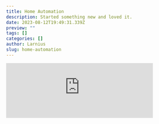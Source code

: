```yaml
---
title: Home Automation
description: Started something new and loved it.
date: 2023-08-12T19:49:31.339Z
preview: ""
tags: []
categories: []
author: Larnius
slug: home-automation
---
```

<iframe src="https://mastodontech.de/@larnius/110459484658303129/embed" class="mastodon-embed" style="max-width: 100%; border: 0" width="400" allowfullscreen="allowfullscreen"></iframe><script src="https://mastodontech.de/embed.js" async="async"></script>


